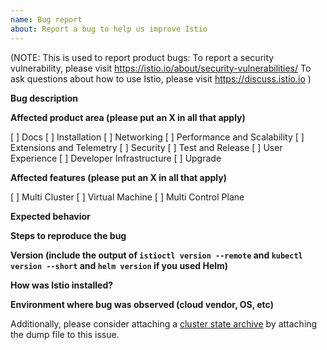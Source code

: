 ```yaml
---
name: Bug report
about: Report a bug to help us improve Istio
---
```

(NOTE: This is used to report product bugs:
  To report a security vulnerability, please visit <https://istio.io/about/security-vulnerabilities/>
  To ask questions about how to use Istio, please visit <https://discuss.istio.io>
)

**Bug description**

**Affected product area (please put an X in all that apply)**

[ ] Docs
[ ] Installation
[ ] Networking
[ ] Performance and Scalability
[ ] Extensions and Telemetry
[ ] Security
[ ] Test and Release
[ ] User Experience
[ ] Developer Infrastructure
[ ] Upgrade

**Affected features (please put an X in all that apply)**

[ ] Multi Cluster
[ ] Virtual Machine
[ ] Multi Control Plane

**Expected behavior**

**Steps to reproduce the bug**

**Version (include the output of `istioctl version --remote` and `kubectl version --short` and `helm version` if you used Helm)**

**How was Istio installed?**

**Environment where bug was observed (cloud vendor, OS, etc)**

Additionally, please consider attaching a [cluster state archive](http://istio.io/help/bugs/#generating-a-cluster-state-archive) by attaching
the dump file to this issue.

